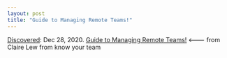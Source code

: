 ```yaml
---
layout: post
title: "Guide to Managing Remote Teams!"
---
```

[Discovered](http://rolandtanglao.com/2020/07/29/p1-blogthis-checkvist-list-links-to-blog/): Dec 28, 2020. [Guide to Managing Remote Teams!](https://knowyourteam.com/m/lessons/161-managing-remote-teams/topics/1301-intro-managing-remote-teams) <--- from Claire Lew from know your team
